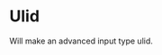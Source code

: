 # Ulid

Will make an advanced input type ulid.

<!-- {"file": "00-default.html", "language": "twig", "render": true, "code": true} -->